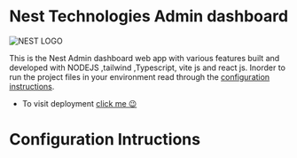 # **Nest Technologies Admin dashboard**

![NEST LOGO](https://res.cloudinary.com/kolynz-b/image/upload/v1652113956/Artboard_1_tfypnj.png)

This is the Nest Admin dashboard web app with various features built and developed with NODEJS ,tailwind ,Typescript, vite js and react js. Inorder to run the project files in your environment read through the [configuration instructions](#configuration-instructions).

- To visit deployment [click me 😉](https://nestadmin.netlify.app/)

# Configuration Intructions


